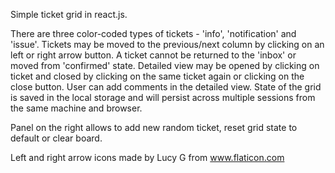 Simple ticket grid in react.js.

There are three color-coded types of tickets - 'info', 'notification' and 'issue'.
Tickets may be moved to the previous/next column by clicking on an left or right arrow button. 
A ticket cannot be returned to the 'inbox' or moved from 'confirmed' state.
Detailed view may be opened by clicking on ticket and closed by clicking on the same ticket again or clicking on the close button.
User can add comments in the detailed view.
State of the grid is saved in the local storage and will persist across multiple sessions from the same machine and browser.

Panel on the right allows to add new random ticket, reset grid state to default or clear board.


Left and right arrow icons made by Lucy G from www.flaticon.com 